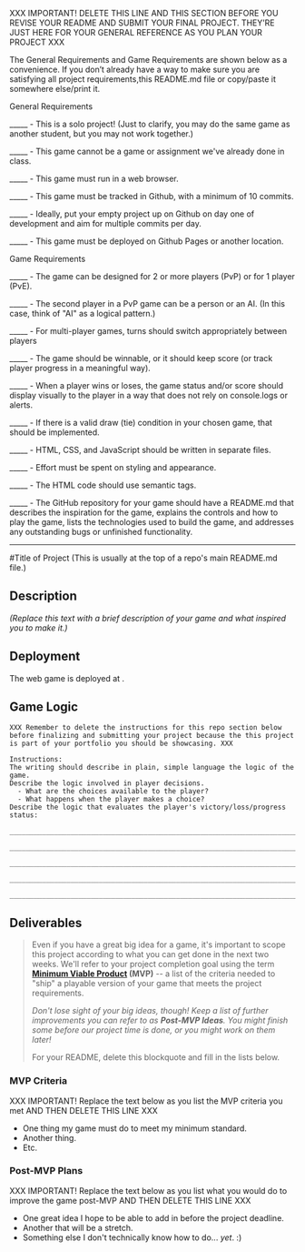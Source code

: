XXX IMPORTANT! DELETE THIS LINE AND THIS SECTION BEFORE YOU REVISE YOUR README AND SUBMIT YOUR FINAL PROJECT. THEY’RE JUST HERE FOR YOUR GENERAL REFERENCE AS YOU PLAN YOUR PROJECT XXX
 
The General Requirements and Game Requirements are shown below as a convenience. If you don’t already have a way to make sure you are satisfying all project requirements,this README.md file or copy/paste it somewhere else/print it. 

General Requirements

_____ - This is a solo project! (Just to clarify, you may do the same game as another student, but you may not work together.)

_____ - This game cannot be a game or assignment we've already done in class.

_____ - This game must run in a web browser.

_____ - This game must be tracked in Github, with a minimum of 10 commits.

_____ - Ideally, put your empty project up on Github on day one of development and aim for multiple commits per day.

_____ - This game must be deployed on Github Pages or another location.

Game Requirements

_____ - The game can be designed for 2 or more players (PvP) or for 1 player (PvE).

_____ - The second player in a PvP game can be a person or an AI. (In this case, think of "AI" as a logical pattern.)

_____ - For multi-player games, turns should switch appropriately between players

_____ - The game should be winnable, or it should keep score (or track player progress in a meaningful way).
 
_____ - When a player wins or loses, the game status and/or score should display visually to the player in a way that does not rely on console.logs or alerts.

_____ - If there is a valid draw (tie) condition in your chosen game, that should be implemented.

_____ - HTML, CSS, and JavaScript should be written in separate files.

_____ - Effort must be spent on styling and appearance.

_____ - The HTML code should use semantic tags.

_____ - The GitHub repository for your game should have a README.md that describes the inspiration for the game, explains the controls and how to play the game, lists the technologies used to build the game, and addresses any outstanding bugs or unfinished functionality.


--------

#Title of Project (This is usually at the top of a repo's main README.md file.)

## Description

_(Replace this text with a brief description of your game and what inspired you to make it.)_


## Deployment

The web game is deployed at <YOUR DEPLOYED GITHUB.IO URL GOES HERE>.


## Game Logic

```
XXX Remember to delete the instructions for this repo section below before finalizing and submitting your project because the this project is part of your portfolio you should be showcasing. XXX

Instructions: 
The writing should describe in plain, simple language the logic of the game.
Describe the logic involved in player decisions.
  - What are the choices available to the player?
  - What happens when the player makes a choice?
Describe the logic that evaluates the player's victory/loss/progress status:

___________________________________________________________________________________

___________________________________________________________________________________

___________________________________________________________________________________

___________________________________________________________________________________

___________________________________________________________________________________
```

## Deliverables

>Even if you have a great big idea for a game, it's important to scope this project according to what you can get done in the next two weeks. We'll refer to your project completion goal using the term **[Minimum Viable Product](https://en.wikipedia.org/wiki/Minimum_viable_product) (MVP)** -- a list of the criteria needed to "ship" a playable version of your game that meets the project requirements.
>
>*Don't lose sight of your big ideas, though! Keep a list of further improvements you can refer to as **Post-MVP Ideas**. You might finish some before our project time is done, or you might work on them later!*
>
> For your README, delete this blockquote and fill in the lists below.


### MVP Criteria

XXX IMPORTANT! Replace the text below as you list the MVP criteria you met AND THEN DELETE THIS LINE XXX

- One thing my game must do to meet my minimum standard.
- Another thing.
- Etc.


### Post-MVP Plans

XXX IMPORTANT! Replace the text below as you list what you would do to improve the game post-MVP AND THEN DELETE THIS LINE XXX

- One great idea I hope to be able to add in before the project deadline.
- Another that will be a stretch.
- Something else I don't technically know how to do... *yet*. :)
